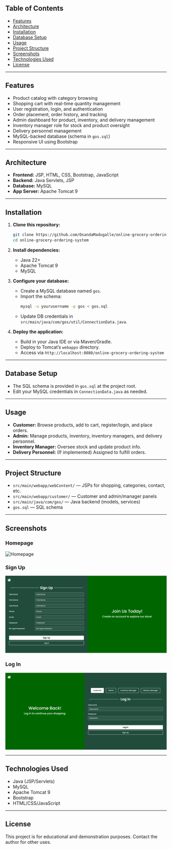## Table of Contents

- [Features](#features)
- [Architecture](#architecture)
- [Installation](#installation)
- [Database Setup](#database-setup)
- [Usage](#usage)
- [Project Structure](#project-structure)
- [Screenshots](#screenshots)
- [Technologies Used](#technologies-used)
- [License](#license)

---

## Features

- Product catalog with category browsing
- Shopping cart with real-time quantity management
- User registration, login, and authentication
- Order placement, order history, and tracking
- Admin dashboard for product, inventory, and delivery management
- Inventory manager role for stock and product oversight
- Delivery personnel management
- MySQL-backed database (schema in `gos.sql`)
- Responsive UI using Bootstrap

---

## Architecture

- **Frontend:** JSP, HTML, CSS, Bootstrap, JavaScript
- **Backend:** Java Servlets, JSP
- **Database:** MySQL
- **App Server:** Apache Tomcat 9

---

## Installation

1. **Clone this repository:**
   ```bash
   git clone https://github.com/OsandaMadugalle/online-grocery-ordering-system.git
   cd online-grocery-ordering-system
   ```

2. **Install dependencies:**
   - Java 22+
   - Apache Tomcat 9
   - MySQL

3. **Configure your database:**
   - Create a MySQL database named `gos`.
   - Import the schema:
     ```bash
     mysql -u yourusername -p gos < gos.sql
     ```
   - Update DB credentials in `src/main/java/com/gos/util/ConnectionData.java`.

4. **Deploy the application:**
   - Build in your Java IDE or via Maven/Gradle.
   - Deploy to Tomcat’s `webapps` directory.
   - Access via `http://localhost:8080/online-grocery-ordering-system`

---

## Database Setup

- The SQL schema is provided in `gos.sql` at the project root.
- Edit your MySQL credentials in `ConnectionData.java` as needed.

---

## Usage

- **Customer:** Browse products, add to cart, register/login, and place orders.
- **Admin:** Manage products, inventory, inventory managers, and delivery personnel.
- **Inventory Manager:** Oversee stock and update product info.
- **Delivery Personnel:** (If implemented) Assigned to fulfill orders.

---

## Project Structure

- `src/main/webapp/webContent/` — JSPs for shopping, categories, contact, etc.
- `src/main/webapp/customer/` — Customer and admin/manager panels
- `src/main/java/com/gos/` — Java backend (models, services)
- `gos.sql` — SQL schema

---

## Screenshots

### Homepage
![Homepage](images/Home.png)

### Sign Up
![Sign Up](images/SignUp.png)

### Log In
![Log In](images/LogIn.png)

---

## Technologies Used

- Java (JSP/Servlets)
- MySQL
- Apache Tomcat 9
- Bootstrap
- HTML/CSS/JavaScript

---

## License

This project is for educational and demonstration purposes. Contact the author for other uses.
